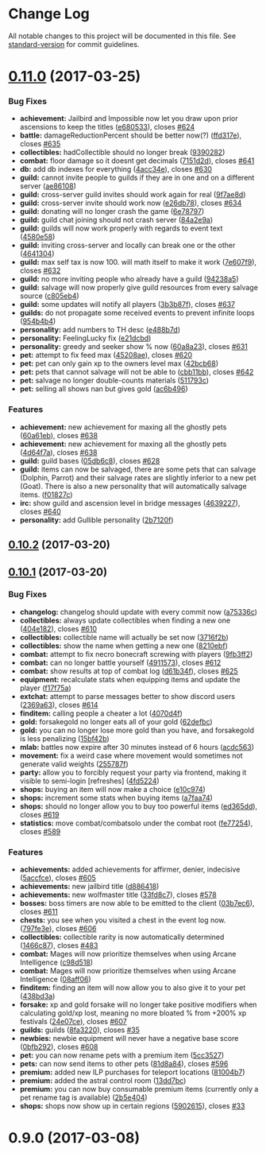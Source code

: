 # Change Log

All notable changes to this project will be documented in this file. See [standard-version](https://github.com/conventional-changelog/standard-version) for commit guidelines.

<a name="0.11.0"></a>
# [0.11.0](https://github.com/IdleLands/IdleLands/compare/v0.10.2...v0.11.0) (2017-03-25)


### Bug Fixes

* **achievement:** Jailbird and Impossible now let you draw upon prior ascensions to keep the titles ([e680533](https://github.com/IdleLands/IdleLands/commit/e680533)), closes [#624](https://github.com/IdleLands/IdleLands/issues/624)
* **battle:** damageReductionPercent should be better now(?) ([ffd317e](https://github.com/IdleLands/IdleLands/commit/ffd317e)), closes [#635](https://github.com/IdleLands/IdleLands/issues/635)
* **collectibles:** hadCollectible should no longer break ([9390282](https://github.com/IdleLands/IdleLands/commit/9390282))
* **combat:** floor damage so it doesnt get decimals ([7151d2d](https://github.com/IdleLands/IdleLands/commit/7151d2d)), closes [#641](https://github.com/IdleLands/IdleLands/issues/641)
* **db:** add db indexes for everything ([4acc34e](https://github.com/IdleLands/IdleLands/commit/4acc34e)), closes [#630](https://github.com/IdleLands/IdleLands/issues/630)
* **guild:** cannot invite people to guilds if they are in one and on a different server ([ae86108](https://github.com/IdleLands/IdleLands/commit/ae86108))
* **guild:** cross-server guild invites should work again for real ([9f7ae8d](https://github.com/IdleLands/IdleLands/commit/9f7ae8d))
* **guild:** cross-server invite should work now ([e26db78](https://github.com/IdleLands/IdleLands/commit/e26db78)), closes [#634](https://github.com/IdleLands/IdleLands/issues/634)
* **guild:** donating will no longer crash the game ([6e78797](https://github.com/IdleLands/IdleLands/commit/6e78797))
* **guild:** guild chat joining should not crash server ([84a2e9a](https://github.com/IdleLands/IdleLands/commit/84a2e9a))
* **guild:** guilds will now work properly with regards to event text ([4580e58](https://github.com/IdleLands/IdleLands/commit/4580e58))
* **guild:** inviting cross-server and locally can break one or the other ([4641304](https://github.com/IdleLands/IdleLands/commit/4641304))
* **guild:** max self tax is now 100. will math itself to make it work ([7e607f9](https://github.com/IdleLands/IdleLands/commit/7e607f9)), closes [#632](https://github.com/IdleLands/IdleLands/issues/632)
* **guild:** no more inviting people who already have a guild ([94238a5](https://github.com/IdleLands/IdleLands/commit/94238a5))
* **guild:** salvage will now properly give guild resources from every salvage source ([c805eb4](https://github.com/IdleLands/IdleLands/commit/c805eb4))
* **guild:** some updates will notify all players ([3b3b87f](https://github.com/IdleLands/IdleLands/commit/3b3b87f)), closes [#637](https://github.com/IdleLands/IdleLands/issues/637)
* **guilds:** do not propagate some received events to prevent infinite loops ([954b4b4](https://github.com/IdleLands/IdleLands/commit/954b4b4))
* **personality:** add numbers to TH desc ([e488b7d](https://github.com/IdleLands/IdleLands/commit/e488b7d))
* **personality:** FeelingLucky fix ([e21dcbd](https://github.com/IdleLands/IdleLands/commit/e21dcbd))
* **personality:** greedy and seeker show % now ([60a8a23](https://github.com/IdleLands/IdleLands/commit/60a8a23)), closes [#631](https://github.com/IdleLands/IdleLands/issues/631)
* **pet:** attempt to fix feed max ([45208ae](https://github.com/IdleLands/IdleLands/commit/45208ae)), closes [#620](https://github.com/IdleLands/IdleLands/issues/620)
* **pet:** pet can only gain xp to the owners level max ([42bcb68](https://github.com/IdleLands/IdleLands/commit/42bcb68))
* **pet:** pets that cannot salvage will not be able to ([cbb11bb](https://github.com/IdleLands/IdleLands/commit/cbb11bb)), closes [#642](https://github.com/IdleLands/IdleLands/issues/642)
* **pet:** salvage no longer double-counts materials ([511793c](https://github.com/IdleLands/IdleLands/commit/511793c))
* **pet:** selling all shows nan but gives gold ([ac6b496](https://github.com/IdleLands/IdleLands/commit/ac6b496))


### Features

* **achievement:** new achievement for maxing all the ghostly pets ([60a61eb](https://github.com/IdleLands/IdleLands/commit/60a61eb)), closes [#638](https://github.com/IdleLands/IdleLands/issues/638)
* **achievement:** new achievement for maxing all the ghostly pets ([4d64f7a](https://github.com/IdleLands/IdleLands/commit/4d64f7a)), closes [#638](https://github.com/IdleLands/IdleLands/issues/638)
* **guild:** guild bases ([05db6c8](https://github.com/IdleLands/IdleLands/commit/05db6c8)), closes [#628](https://github.com/IdleLands/IdleLands/issues/628)
* **guild:** items can now be salvaged, there are some pets that can salvage (Dolphin, Parrot) and their salvage rates are slightly inferior to a new pet (Goat). There is also a new personality that will automatically salvage items. ([f01827c](https://github.com/IdleLands/IdleLands/commit/f01827c))
* **irc:** show guild and ascension level in bridge messages ([4639227](https://github.com/IdleLands/IdleLands/commit/4639227)), closes [#640](https://github.com/IdleLands/IdleLands/issues/640)
* **personality:** add Gullible personality ([2b7120f](https://github.com/IdleLands/IdleLands/commit/2b7120f))



<a name="0.10.2"></a>
## [0.10.2](https://github.com/IdleLands/IdleLands/compare/v0.10.1...v0.10.2) (2017-03-20)

<a name="0.10.1"></a>
## [0.10.1](https://github.com/IdleLands/IdleLands/compare/0.10.0...v0.10.1) (2017-03-20)


### Bug Fixes

* **changelog:** changelog should update with every commit now ([a75336c](https://github.com/IdleLands/IdleLands/commit/a75336c))
* **collectibles:** always update collectibles when finding a new one ([404e182](https://github.com/IdleLands/IdleLands/commit/404e182)), closes [#610](https://github.com/IdleLands/IdleLands/issues/610)
* **collectibles:** collectible name will actually be set now ([3716f2b](https://github.com/IdleLands/IdleLands/commit/3716f2b))
* **collectibles:** show the name when getting a new one ([8210ebf](https://github.com/IdleLands/IdleLands/commit/8210ebf))
* **combat:** attempt to fix necro bonecraft screwing with players ([9fb3ff2](https://github.com/IdleLands/IdleLands/commit/9fb3ff2))
* **combat:** can no longer battle yourself ([4911573](https://github.com/IdleLands/IdleLands/commit/4911573)), closes [#612](https://github.com/IdleLands/IdleLands/issues/612)
* **combat:** show results at top of combat log ([d61b34f](https://github.com/IdleLands/IdleLands/commit/d61b34f)), closes [#625](https://github.com/IdleLands/IdleLands/issues/625)
* **equipment:** recalculate stats when equipping items and update the player ([f17f75a](https://github.com/IdleLands/IdleLands/commit/f17f75a))
* **extchat:** attempt to parse messages better to show discord users ([2369a63](https://github.com/IdleLands/IdleLands/commit/2369a63)), closes [#614](https://github.com/IdleLands/IdleLands/issues/614)
* **finditem:** calling people a cheater a lot ([4070d4f](https://github.com/IdleLands/IdleLands/commit/4070d4f))
* **gold:** forsakegold no longer eats all of your gold ([62defbc](https://github.com/IdleLands/IdleLands/commit/62defbc))
* **gold:** you can no longer lose more gold than you have, and forsakegold is less penalizing ([15bf42b](https://github.com/IdleLands/IdleLands/commit/15bf42b))
* **mlab:** battles now expire after 30 minutes instead of 6 hours ([acdc563](https://github.com/IdleLands/IdleLands/commit/acdc563))
* **movement:** fix a weird case where movement would sometimes not generate valid weights ([255787f](https://github.com/IdleLands/IdleLands/commit/255787f))
* **party:** allow you to forcibly request your party via frontend, making it visible to semi-login [refreshes] ([4fd5224](https://github.com/IdleLands/IdleLands/commit/4fd5224))
* **shops:** buying an item will now make a choice ([e10c974](https://github.com/IdleLands/IdleLands/commit/e10c974))
* **shops:** increment some stats when buying items ([a7faa74](https://github.com/IdleLands/IdleLands/commit/a7faa74))
* **shops:** should no longer allow you to buy too powerful items ([ed365dd](https://github.com/IdleLands/IdleLands/commit/ed365dd)), closes [#619](https://github.com/IdleLands/IdleLands/issues/619)
* **statistics:** move combat/combatsolo under the combat root ([fe77254](https://github.com/IdleLands/IdleLands/commit/fe77254)), closes [#589](https://github.com/IdleLands/IdleLands/issues/589)


### Features

* **achievements:** added achievements for affirmer, denier, indecisive ([5accfce](https://github.com/IdleLands/IdleLands/commit/5accfce)), closes [#605](https://github.com/IdleLands/IdleLands/issues/605)
* **achievements:** new jailbird title ([d886418](https://github.com/IdleLands/IdleLands/commit/d886418))
* **achievements:** new wolfmaster title ([33fd8c7](https://github.com/IdleLands/IdleLands/commit/33fd8c7)), closes [#578](https://github.com/IdleLands/IdleLands/issues/578)
* **bosses:** boss timers are now able to be emitted to the client ([03b7ec6](https://github.com/IdleLands/IdleLands/commit/03b7ec6)), closes [#611](https://github.com/IdleLands/IdleLands/issues/611)
* **chests:** you see when you visited a chest in the event log now. ([797fe3e](https://github.com/IdleLands/IdleLands/commit/797fe3e)), closes [#606](https://github.com/IdleLands/IdleLands/issues/606)
* **collectibles:** collectible rarity is now automatically determined ([1466c87](https://github.com/IdleLands/IdleLands/commit/1466c87)), closes [#483](https://github.com/IdleLands/IdleLands/issues/483)
* **combat:** Mages will now prioritize themselves when using Arcane Intelligence ([c98d518](https://github.com/IdleLands/IdleLands/commit/c98d518))
* **combat:** Mages will now prioritize themselves when using Arcane Intelligence ([08aff06](https://github.com/IdleLands/IdleLands/commit/08aff06))
* **finditem:** finding an item will now allow you to also give it to your pet ([438bd3a](https://github.com/IdleLands/IdleLands/commit/438bd3a))
* **forsake:** xp and gold forsake will no longer take positive modifiers when calculating gold/xp lost, meaning no more bloated % from +200% xp festivals ([24e07ce](https://github.com/IdleLands/IdleLands/commit/24e07ce)), closes [#607](https://github.com/IdleLands/IdleLands/issues/607)
* **guilds:** guilds ([8fa3220](https://github.com/IdleLands/IdleLands/commit/8fa3220)), closes [#35](https://github.com/IdleLands/IdleLands/issues/35)
* **newbies:** newbie equipment will never have a negative base score ([0bfb292](https://github.com/IdleLands/IdleLands/commit/0bfb292)), closes [#608](https://github.com/IdleLands/IdleLands/issues/608)
* **pet:** you can now rename pets with a premium item ([5cc3527](https://github.com/IdleLands/IdleLands/commit/5cc3527))
* **pets:** can now send items to other pets ([81d8a84](https://github.com/IdleLands/IdleLands/commit/81d8a84)), closes [#596](https://github.com/IdleLands/IdleLands/issues/596)
* **premium:** added new ILP purchases for teleport locations ([81004b7](https://github.com/IdleLands/IdleLands/commit/81004b7))
* **premium:** added the astral control room ([13dd7bc](https://github.com/IdleLands/IdleLands/commit/13dd7bc))
* **premium:** you can now buy consumable premium items (currently only a pet rename tag is available) ([2b5e404](https://github.com/IdleLands/IdleLands/commit/2b5e404))
* **shops:** shops now show up in certain regions ([5902615](https://github.com/IdleLands/IdleLands/commit/5902615)), closes [#33](https://github.com/IdleLands/IdleLands/issues/33)



<a name="0.9.0"></a>
# 0.9.0 (2017-03-08)

